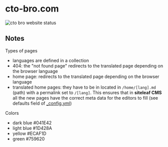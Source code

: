 # cto-bro.com

![cto bro website status](http://monitoshi.lexoyo.me/badge/1549656282912-5763)


## Notes

Types of pages

* languages are defined in a collection
* 404: the "not found page" redirects to the translated page depending on the browser language
* home page: redirects to the translated page depending on the browser language
* translated home pages: they have to be in located in `/home/[lang].md` (path) with a permalink set to `/[lang]`. This ensures that in **siteleaf CMS** all the new pages have the correct meta data for the editors to fill (see defaults field of [_config.yml](./_config.yml))

Colors

* dark blue #041E42
* light blue #1D428A
* yellow #ECAF1D
* green #759620
